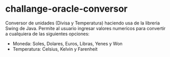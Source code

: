 # challange-oracle-conversor
Conversor de unidades (Divisa y Temperatura) haciendo usa de la libreria Swing de Java.
Permite al usuario ingresar valores numericos para convertir a cualquiera de las siguientes opciones: 
* Moneda: Soles, Dolares, Euros, Libras, Yenes y Won
* Temperatura: Celsius, Kelvin y Farenheit
  
